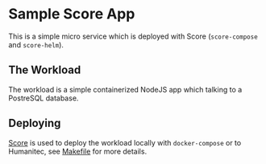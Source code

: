 # Sample Score App

This is a simple micro service which is deployed with Score (`score-compose` and `score-helm`).

## The Workload

The workload is a simple containerized NodeJS app which talking to a PostreSQL database.

## Deploying

[Score](https://score.dev/) is used to deploy the workload locally with `docker-compose` or to Humanitec, see [Makefile](Makefile) for more details.
